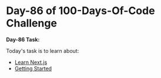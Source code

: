 <h1>
Day-86 of 100-Days-Of-Code Challenge
</h1>

**Day-86 Task:**

Today's task is to learn about:

- [Learn Next.js](https://nextjs.org/learn/dashboard-app)
- [Getting Started](https://nextjs.org/learn/dashboard-app/getting-started)